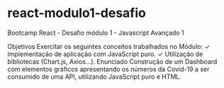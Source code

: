 # react-modulo1-desafio
Bootcamp React - Desafio módulo 1 - Javascript Avançado 1

Objetivos
Exercitar os seguintes conceitos trabalhados no Módulo:
✓ Implementação de aplicação com JavaScript puro.
✓ Utilização de bibliotecas (Chart.js, Axios...).
Enunciado
Construção de um Dashboard com elementos gráficos apresentando os números da Covid-19 a ser
consumido de uma API, utilizando JavaScript puro e HTML.

